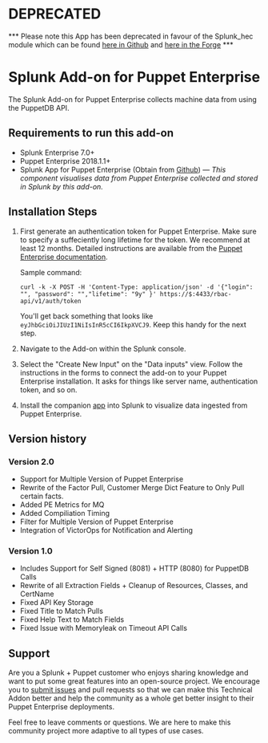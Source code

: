 # DEPRECATED

*** Please note this App has been deprecated in favour of the Splunk_hec module which can be found [here in Github](https://github.com/puppetlabs/puppetlabs-splunk_hec) and [here in the Forge](https://forge.puppet.com/puppetlabs/splunk_hec) ***

# Splunk Add-on for Puppet Enterprise

The Splunk Add-on for Puppet Enterprise collects machine data from using the PuppetDB API.

## Requirements to run this add-on

- Splunk Enterprise 7.0+
- Puppet Enterprise 2018.1.1+
- Splunk App for Puppet Enterprise (Obtain from [Github](https://github.com/puppetlabs/SplunkAppforPuppetEnterprise/)) — _This component visualises data from Puppet Enterprise collected and stored in Splunk by this add-on._

## Installation Steps

1. First generate an authentication token for Puppet Enterprise. Make sure to specify a suffeciently long lifetime for the token. We recommend at least 12 months. Detailed instructions are available from the [Puppet Enterprise documentation](https://puppet.com/docs/pe/latest/rbac_token_auth_intro.html#generate-a-token-using-the-api-endpoint).

    Sample command:

    ```shell
    curl -k -X POST -H 'Content-Type: application/json' -d '{"login": "", "password": "","lifetime": "9y" }' https://$:4433/rbac-api/v1/auth/token
    ```

    You'll get back something that looks like `eyJhbGciOiJIUzI1NiIsInR5cCI6IkpXVCJ9`. Keep this handy for the next step.

1. Navigate to the Add-on within the Splunk console.
1. Select the "Create New Input" on the "Data inputs" view. Follow the instructions in the forms to connect the add-on to your Puppet Enterprise installation. It asks for things like server name, authentication token, and so on.
1. Install the companion [app](https://github.com/puppetlabs/SplunkAppforPuppetEnterprise/) into Splunk to visualize data ingested from Puppet Enterprise.

## Version history

### Version 2.0

- Support for Multiple Version of Puppet Enterprise
- Rewrite of the Factor Pull, Customer Merge Dict Feature to Only Pull certain facts.
- Added PE Metrics for MQ
- Added Compiliation Timing
- Filter for Multiple Version of Puppet Enterprise
- Integration of VictorOps for Notification and Alerting

### Version 1.0

- Includes Support for Self Signed (8081) + HTTP (8080) for PuppetDB Calls
- Rewrite of all Extraction Fields + Cleanup of Resources, Classes, and CertName
- Fixed API Key Storage
- Fixed Title to Match Pulls
- Fixed Help Text to Match Fields
- Fixed Issue with Memoryleak on Timeout API Calls

## Support

Are you a Splunk + Puppet customer who enjoys sharing knowledge and want to put some great features into an open-source project. We encourage you to [submit issues](https://github.com/puppetlabs/SplunkAppforPuppetEnterprise/issues/new) and pull requests so that we can make this Technical Addon better and help the community as a whole get better insight to their Puppet Enterprise deployments.

Feel free to leave comments or questions. We are here to make this community project more adaptive to all types of use cases.
